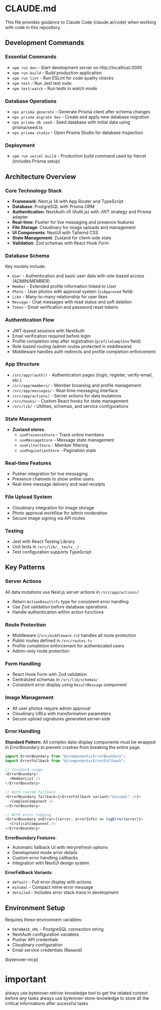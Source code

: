 # CLAUDE.md

This file provides guidance to Claude Code (claude.ai/code) when working with code in this repository.

## Development Commands

### Essential Commands

- `npm run dev` - Start development server on http://localhost:3000
- `npm run build` - Build production application
- `npm run lint` - Run ESLint for code quality checks
- `npm test` - Run Jest test suite
- `npm test:watch` - Run tests in watch mode

### Database Operations

- `npx prisma generate` - Generate Prisma client after schema changes
- `npx prisma migrate dev` - Create and apply new database migration
- `npx prisma db seed` - Seed database with initial data using prisma/seed.ts
- `npx prisma studio` - Open Prisma Studio for database inspection

### Deployment

- `npm run vercel-build` - Production build command used by Vercel (includes Prisma setup)

## Architecture Overview

### Core Technology Stack

- **Framework**: Next.js 14 with App Router and TypeScript
- **Database**: PostgreSQL with Prisma ORM
- **Authentication**: NextAuth v5 (Auth.js) with JWT strategy and Prisma adapter
- **Real-time**: Pusher for live messaging and presence features
- **File Storage**: Cloudinary for image uploads and management
- **UI Components**: NextUI with Tailwind CSS
- **State Management**: Zustand for client-side state
- **Validation**: Zod schemas with React Hook Form

### Database Schema

Key models include:

- `User` - Authentication and basic user data with role-based access (ADMIN/MEMBER)
- `Member` - Extended profile information linked to User
- `Photo` - User photos with approval system (`isApproved` field)
- `Like` - Many-to-many relationship for user likes
- `Message` - Chat messages with read status and soft deletion
- `Token` - Email verification and password reset tokens

### Authentication Flow

- JWT-based sessions with NextAuth
- Email verification required before login
- Profile completion step after registration (`profileComplete` field)
- Role-based routing (admin routes protected in middleware)
- Middleware handles auth redirects and profile completion enforcement

### App Structure

- `/src/app/(auth)/` - Authentication pages (login, register, verify-email, etc.)
- `/src/app/members/` - Member browsing and profile management
- `/src/app/messages/` - Real-time messaging interface
- `/src/app/actions/` - Server actions for data mutations
- `/src/hooks/` - Custom React hooks for state management
- `/src/lib/` - Utilities, schemas, and service configurations

### State Management

- **Zustand stores**:
  - `usePresenceStore` - Track online members
  - `useMessageStore` - Message state management
  - `useFilterStore` - Member filtering
  - `usePaginationStore` - Pagination state

### Real-time Features

- Pusher integration for live messaging
- Presence channels to show online users
- Real-time message delivery and read receipts

### File Upload System

- Cloudinary integration for image storage
- Photo approval workflow for admin moderation
- Secure image signing via API routes

### Testing

- Jest with React Testing Library
- Unit tests in `/src/lib/__tests__/`
- Test configuration supports TypeScript

## Key Patterns

### Server Actions

All data mutations use Next.js server actions in `/src/app/actions/`:

- Return `ActionResult<T>` type for consistent error handling
- Use Zod validation before database operations
- Handle authentication within action functions

### Route Protection

- Middleware (`/src/middleware.ts`) handles all route protection
- Public routes defined in `/src/routes.ts`
- Profile completion enforcement for authenticated users
- Admin-only route protection

### Form Handling

- React Hook Form with Zod validation
- Centralized schemas in `/src/lib/schemas/`
- Consistent error display using `ResultMessage` component

### Image Management

- All user photos require admin approval
- Cloudinary URLs with transformation parameters
- Secure upload signatures generated server-side

### Error Handling

**Standard Pattern**: All complex data-display components must be wrapped in ErrorBoundary to prevent crashes from breaking the entire page.

```typescript
import ErrorBoundary from "@/components/ErrorBoundary";
import ErrorFallback from "@/components/ErrorFallback";

// Standard usage
<ErrorBoundary>
  <MemberList />
</ErrorBoundary>

// With custom fallback
<ErrorBoundary fallback={<ErrorFallback variant="minimal" />}>
  <ComplexComponent />
</ErrorBoundary>

// With error logging
<ErrorBoundary onError={(error, errorInfo) => logError(error)}>
  <CriticalComponent />
</ErrorBoundary>
```

**ErrorBoundary Features**:
- Automatic fallback UI with retry/refresh options
- Development mode error details
- Custom error handling callbacks
- Integration with NextUI design system

**ErrorFallback Variants**:
- `default` - Full error display with actions
- `minimal` - Compact inline error message  
- `detailed` - Includes error stack trace in development

## Environment Setup

Requires these environment variables:

- `DATABASE_URL` - PostgreSQL connection string
- NextAuth configuration variables
- Pusher API credentials
- Cloudinary configuration
- Email service credentials (Resend)

[byterover-mcp]

# important

always use byterover-retrive-knowledge tool to get the related context before any tasks
always use byterover-store-knowledge to store all the critical informations after sucessful tasks
